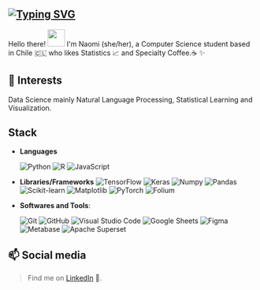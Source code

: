 [![Typing SVG](https://readme-typing-svg.herokuapp.com?font=Fira+Code&pause=1000&color=2000F7C2&multiline=true&width=435&height=100&lines=+Naomi+Cautivo+B.;Computer+Science+Student+%40+UChile)](https://git.io/typing-svg)
---- 
Hello there! <img src="https://media.giphy.com/media/hvRJCLFzcasrR4ia7z/giphy.gif" width="35">
I'm Naomi (she/her), a Computer Science student based in Chile :chile: who likes Statistics :chart_with_upwards_trend: and Specialty Coffee.:coffee: ✨



 💬 Interests
---
Data Science mainly Natural Language Processing, Statistical Learning and Visualization.


Stack
---
- **Languages**
    
    ![Python](https://img.shields.io/badge/Python%20-%2314354C.svg?style=for-the-badge&logo=python&logoColor=white) 
    ![R](https://img.shields.io/badge/R-276DC3?style=for-the-badge&logo=r&logoColor=white) 
    ![JavaScript](https://img.shields.io/badge/JavaScript%20-%23F7DF1E.svg?style=for-the-badge&logo=javascript&logoColor=black)
- **Libraries/Frameworks**
    ![TensorFlow](https://img.shields.io/badge/TensorFlow-%23FF6F00.svg?style=for-the-badge&logo=tensorflow&logoColor=white)
    ![Keras](https://img.shields.io/badge/Keras-FF0000?style=for-the-badge&logo=keras&logoColor=white)
    ![Numpy](https://img.shields.io/badge/Numpy-777BB4?style=for-the-badge&logo=numpy&logoColor=white)
    ![Pandas](https://img.shields.io/badge/Pandas-%23150458.svg?style=for-the-badge&logo=pandas&logoColor=white)
    ![Scikit-learn](https://img.shields.io/badge/scikit--learn-%23F7931E.svg?style=for-the-badge&logo=scikit-learn&logoColor=white)
    ![Matplotlib](https://img.shields.io/badge/Matplotlib-%23E20000.svg?style=for-the-badge&logo=matplotlib&logoColor=white)
    ![PyTorch](https://img.shields.io/badge/PyTorch-EE4C2C?style=for-the-badge&logo=pytorch&logoColor=white)
    ![Folium](https://a11ybadges.com/badge?logo=folium)


- **Softwares and Tools**:

    ![Git](https://img.shields.io/badge/git-%23F05033.svg?style=for-the-badge&logo=git&logoColor=white)
    ![GitHub](https://img.shields.io/badge/github-%23121011.svg?style=for-the-badge&logo=github&logoColor=white)
    ![Visual Studio Code](https://img.shields.io/badge/Visual%20Studio%20Code-0078d7.svg?style=for-the-badge&logo=visual-studio-code&logoColor=white)
    ![Google Sheets](https://img.shields.io/badge/Google%20Sheets%20-%252334A853.svg?style=for-the-badge&logo=google%20sheets&logoColor=white)
    ![Figma](https://img.shields.io/badge/Figma-%23F24E1E.svg?style=for-the-badge&logo=figma&logoColor=white)
    ![Metabase](https://img.shields.io/badge/Metabase-509EE3?style=for-the-badge&logo=metabase&logoColor=fff)
    ![Apache Superset](https://img.shields.io/badge/Apache%20Superset-navy?style=for-the-badge)


📫 Social media
---

> Find me on [LinkedIn](https://www.linkedin.com/in/ncautivob/) :link:.